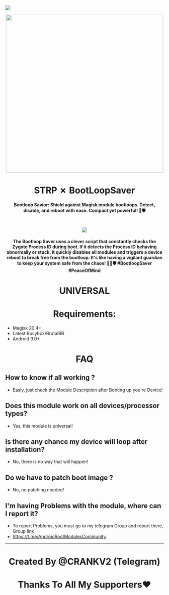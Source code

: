  
<img src="https://github-readme-stats.vercel.app/api?username=CRANKV2&&show_icons=true&title_color=ffffff&icon_color=bb2acf&text_color=daf7dc&bg_color=151515">

 <p align="center"><a href="https://t.me/AndroidRootModulesCommunity"><img src="https://i.imgur.com/8MD4ayX.jpg" width="500"></a></p>  
 <h1 align="center"><b> STRP ✗ BootLoopSaver </b></h1> 
 <h4 align="center">Bootloop Savior: Shield against Magisk module bootloops. Detect, disable, and reboot with ease. Compact yet powerful! 🚀🛡️</h4>

 <h1 align="center"><b><a href="https://t.me/AndroidRootModulesCommunity"><img src="https://img.shields.io/badge/Join-Telegram%20Channel-red.svg?logo=Telegram"></a></b></h1>

<h4 align="center">The Bootloop Saver uses a clever script that constantly checks the Zygote Process ID during boot. If it detects the Process ID behaving abnormally or stuck, it quickly disables all modules and triggers a device reboot to break free from the bootloop. It's like having a vigilant guardian to keep your system safe from the chaos! 🦸‍♂️🛡️ #BootloopSaver #PeaceOfMind</h4>

 <h1 align="center"><b> UNIVERSAL </b></h1> 

## <h1 align="center"><b>Requirements:</b></h1>
- Magisk 20.4+
- Latest Busybox/BrutalBB
- Android 9.0+

# <h1 align="center"><b>FAQ</b></h1>

## How to know if all working ?
- Easly, just check the Module Description after Booting up you're Device!

## Does this module work on all devices/processor types? 
- Yes, this module is universal!

## Is there any chance my device will loop after installation? 
- No, there is no way that will happen!

## Do we have to patch boot image ?
- No, no patching needed!

## I'm having Problems with the module, where can I report it? 
- To report Problems, you must go to my telegram Group and report there, Group link 
- https://t.me/AndroidRootModulesCommunity.


-------

<h1 align="center"><b>Created By @CRANKV2 (Telegram)</b></h1>


## <h1 align="center"><b>Thanks To All My Supporters❤️</b></h1>

